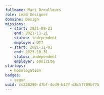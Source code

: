 ```yaml
---
fullname: Mari Droullours
role: Lead Designer
domaine: Design
missions:
  - start: 2021-09-21
    end: 2021-11-21
    status: independent
    employer: UT7
  - start: 2021-11-01
    end: 2023-10-31
    status: independent
    employer: omnicite
startups:
  - homologation
badges:
  - segur
uuid: cc228290-d7bf-4cd9-b17f-d8c57709b775
---
```

